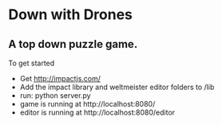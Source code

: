 # Down with Drones
## A top down puzzle game.

To get started
- Get http://impactjs.com/ 
- Add the impact library and weltmeister editor folders to /lib
- run: python server.py
- game is running at http://localhost:8080/
- editor is running at http://localhost:8080/editor
